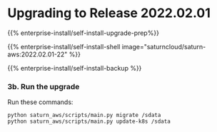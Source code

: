 # Upgrading to Release 2022.02.01
{{% enterprise-install/self-install-upgrade-prep%}}

{{% enterprise-install/self-install-shell image="saturncloud/saturn-aws:2022.02.01-22" %}}

{{% enterprise-install/self-install-backup %}}

### 3b. Run the upgrade

Run these commands:
```
python saturn_aws/scripts/main.py migrate /sdata
python saturn_aws/scripts/main.py update-k8s /sdata
```
